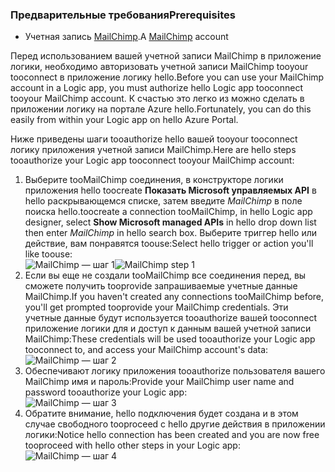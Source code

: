 ### <a name="prerequisites"></a><span data-ttu-id="13f50-101">Предварительные требования</span><span class="sxs-lookup"><span data-stu-id="13f50-101">Prerequisites</span></span>
* <span data-ttu-id="13f50-102">Учетная запись [MailChimp](https://www.MailChimp.com/).</span><span class="sxs-lookup"><span data-stu-id="13f50-102">A [MailChimp](https://www.MailChimp.com/) account</span></span> 

<span data-ttu-id="13f50-103">Перед использованием вашей учетной записи MailChimp в приложение логики, необходимо авторизовать учетной записи MailChimp tooyour tooconnect в приложение логику hello.</span><span class="sxs-lookup"><span data-stu-id="13f50-103">Before you can use your MailChimp account in a Logic app, you must authorize hello Logic app tooconnect tooyour MailChimp account.</span></span> <span data-ttu-id="13f50-104">К счастью это легко из можно сделать в приложении логику на портале Azure hello.</span><span class="sxs-lookup"><span data-stu-id="13f50-104">Fortunately, you can do this easily from within your Logic app on hello Azure Portal.</span></span> 

<span data-ttu-id="13f50-105">Ниже приведены шаги tooauthorize hello вашей tooyour tooconnect логику приложения учетной записи MailChimp.</span><span class="sxs-lookup"><span data-stu-id="13f50-105">Here are hello steps tooauthorize your Logic app tooconnect tooyour MailChimp account:</span></span>

1. <span data-ttu-id="13f50-106">Выберите tooMailChimp соединения, в конструкторе логики приложения hello toocreate **Показать Microsoft управляемых API** в hello раскрывающемся списке, затем введите *MailChimp* в поле поиска hello.</span><span class="sxs-lookup"><span data-stu-id="13f50-106">toocreate a connection tooMailChimp, in hello Logic app designer, select **Show Microsoft managed APIs** in hello drop down list then enter *MailChimp* in hello search box.</span></span> <span data-ttu-id="13f50-107">Выберите триггер hello или действие, вам понравятся toouse:</span><span class="sxs-lookup"><span data-stu-id="13f50-107">Select hello trigger or action you'll like toouse:</span></span>  
   <span data-ttu-id="13f50-108">![MailChimp — шаг 1](./media/connectors-create-api-mailchimp/mailchimp-1.png)</span><span class="sxs-lookup"><span data-stu-id="13f50-108">![MailChimp step 1](./media/connectors-create-api-mailchimp/mailchimp-1.png)</span></span>
2. <span data-ttu-id="13f50-109">Если вы еще не создали tooMailChimp все соединения перед, вы сможете получить tooprovide запрашиваемые учетные данные MailChimp.</span><span class="sxs-lookup"><span data-stu-id="13f50-109">If you haven't created any connections tooMailChimp before, you'll get prompted tooprovide your MailChimp credentials.</span></span> <span data-ttu-id="13f50-110">Эти учетные данные будут используется tooauthorize вашей tooconnect приложение логики для и доступ к данным вашей учетной записи MailChimp:</span><span class="sxs-lookup"><span data-stu-id="13f50-110">These credentials will be used tooauthorize your Logic app tooconnect to, and access your MailChimp account's data:</span></span>  
   ![MailChimp — шаг 2](./media/connectors-create-api-mailchimp/mailchimp-2.png)
3. <span data-ttu-id="13f50-112">Обеспечивают логику приложения tooauthorize пользователя вашего MailChimp имя и пароль:</span><span class="sxs-lookup"><span data-stu-id="13f50-112">Provide your MailChimp user name and password tooauthorize your Logic app:</span></span>  
   ![MailChimp — шаг 3](./media/connectors-create-api-mailchimp/mailchimp-3.png)   
4. <span data-ttu-id="13f50-114">Обратите внимание, hello подключения будет создана и в этом случае свободного tooproceed с hello другие действия в приложении логики:</span><span class="sxs-lookup"><span data-stu-id="13f50-114">Notice hello connection has been created and you are now free tooproceed with hello other steps in your Logic app:</span></span>  
   ![MailChimp — шаг 4](./media/connectors-create-api-mailchimp/mailchimp-4.png)

